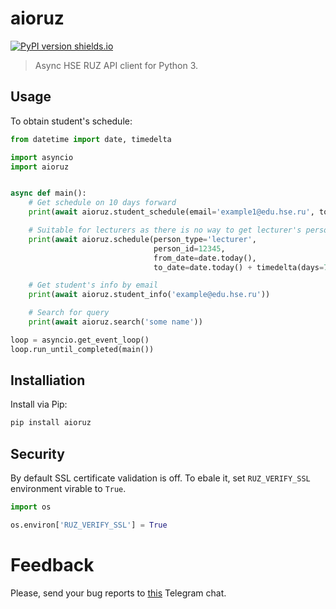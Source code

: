 # aioruz
[![PyPI version shields.io](https://img.shields.io/pypi/v/aioruz.svg)](https://pypi.org/project/aioruz/)
> Async HSE RUZ API client for Python 3.
## Usage
To obtain student's schedule:

```python
from datetime import date, timedelta

import asyncio
import aioruz


async def main():
    # Get schedule on 10 days forward
    print(await aioruz.student_schedule(email='example1@edu.hse.ru', to_date=10))  

    # Suitable for lecturers as there is no way to get lecturer's person_id by email
    print(await aioruz.schedule(person_type='lecturer',
                                person_id=12345,
                                from_date=date.today(),
                                to_date=date.today() + timedelta(days=7))

    # Get student's info by email
    print(await aioruz.student_info('example@edu.hse.ru'))

    # Search for query
    print(await aioruz.search('some name'))

loop = asyncio.get_event_loop()
loop.run_until_completed(main())
```
## Installiation
Install via Pip:

```bash
pip install aioruz
```

## Security
By default SSL certificate validation is off. To ebale it, set `RUZ_VERIFY_SSL` environment virable to `True`.
```python
import os

os.environ['RUZ_VERIFY_SSL'] = True
```
# Feedback
Please, send your bug reports to [this](https://t.me/joinchat/BpQR5w35HBg3CB1zJYlRHw) Telegram chat.
